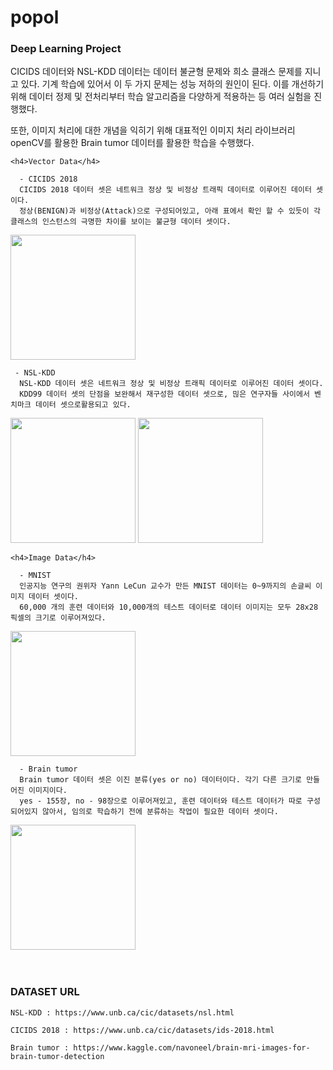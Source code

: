 # popol

  <h3>Deep Learning Project</h3>
CICIDS 데이터와 NSL-KDD 데이터는 데이터 불균형 문제와 희소 클래스 문제를 지니고 있다.
기계 학습에 있어서 이 두 가지 문제는 성능 저하의 원인이 된다.
이를 개선하기 위해 데이터 정제 및 전처리부터 학습 알고리즘을 다양하게 적용하는 등 여러 실험을 진행했다.

또한, 이미지 처리에 대한 개념을 익히기 위해 대표적인 이미지 처리 라이브러리 openCV를 활용한 Brain tumor 데이터를 활용한 학습을 수행했다.
    
    <h4>Vector Data</h4>
    
      - CICIDS 2018
      CICIDS 2018 데이터 셋은 네트워크 정상 및 비정상 트래픽 데이터로 이루어진 데이터 셋이다. 
      정상(BENIGN)과 비정상(Attack)으로 구성되어있고, 아래 표에서 확인 할 수 있듯이 각 클래스의 인스턴스의 극명한 차이를 보이는 불균형 데이터 셋이다.

<div>
  <img width="200" src="https://user-images.githubusercontent.com/48307173/99228641-3e146f80-2830-11eb-87dd-fbd214f2bd9d.png">
</div>

     - NSL-KDD
      NSL-KDD 데이터 셋은 네트워크 정상 및 비정상 트래픽 데이터로 이루어진 데이터 셋이다.
      KDD99 데이터 셋의 단점을 보완해서 재구성한 데이터 셋으로, 믾은 연구자들 사이에서 벤치마크 데이터 셋으로활용되고 있다.
<div>
  <img width="200" src="https://user-images.githubusercontent.com/48307173/99346887-044b7380-28d9-11eb-8fdc-0d390d5109ae.png">
  <img width="200" src="https://user-images.githubusercontent.com/48307173/99347139-a8cdb580-28d9-11eb-95f1-bd65f188a6ec.png">
</div>

    <h4>Image Data</h4>

      - MNIST
      인공지능 연구의 권위자 Yann LeCun 교수가 만든 MNIST 데이터는 0~9까지의 손글씨 이미지 데이터 셋이다.
      60,000 개의 훈련 데이터와 10,000개의 테스트 데이터로 데이터 이미지는 모두 28x28 픽셀의 크기로 이루어져있다.

<div>
  <img width="200" src="https://user-images.githubusercontent.com/48307173/99346174-5be8df80-28d7-11eb-9f63-2a6b6687ff0e.png">
 </div>
            
      - Brain tumor
      Brain tumor 데이터 셋은 이진 분류(yes or no) 데이터이다. 각기 다른 크기로 만들어진 이미지이다.
      yes - 155장, no - 98장으로 이루어져있고, 훈련 데이터와 테스트 데이터가 따로 구성되어있지 않아서, 임의로 학습하기 전에 분류하는 작업이 필요한 데이터 셋이다.
<div>
  <img width="200" src="https://user-images.githubusercontent.com/48307173/99346076-1af0cb00-28d7-11eb-9c51-cb36ec81ce1b.jpg">
</div>
<br></br>
<h3>DATASET URL</h3>

	NSL-KDD : https://www.unb.ca/cic/datasets/nsl.html

	CICIDS 2018 : https://www.unb.ca/cic/datasets/ids-2018.html
	
	Brain tumor : https://www.kaggle.com/navoneel/brain-mri-images-for-brain-tumor-detection
